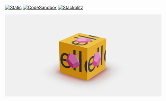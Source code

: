[![Static](https://img.shields.io/badge/demo-%23646CFF.svg?logo=html5&logoColor=white)](https://pmndrs.github.io/examples/drei-rendertexture)
[![CodeSandbox](https://img.shields.io/badge/codesandbox-040404?logo=codesandbox&logoColor=DBDBDB)](https://codesandbox.io/s/github/pmndrs/examples/tree/main/apps/drei-rendertexture)
[![Stackblitz](https://img.shields.io/badge/stackblitz-fff?logo=Stackblitz&logoColor=1389FD)](https://stackblitz.com/github/pmndrs/examples/tree/main/apps/drei-rendertexture)

![](thumbnail.png)

